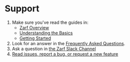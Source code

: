 # Support

1. Make sure you've read the guides in:
   - [Zarf Overview](./0-zarf-overview.md)
   - [Understanding the Basics](1-getting-started/0-understand-the-basics.md)
   - [Getting Started](./1-getting-started/index.md)
2. Look for an answer in the [Frequently Asked Questions](./9-faq.md).
3. Ask a question in [the Zarf Slack Channel](https://kubernetes.slack.com/archives/C03B6BJAUJ3)
4. [Read issues, report a bug, or request a new feature](https://github.com/defenseunicorns/zarf/issues)
